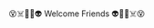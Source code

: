 :dizzy_face::skull_and_crossbones::hankey::space_invader::alien:
Welcome Friends
:alien::space_invader::hankey::skull_and_crossbones::dizzy_face:
